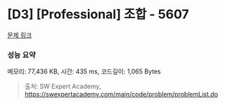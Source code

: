 # [D3] [Professional] 조합 - 5607 

[문제 링크](https://swexpertacademy.com/main/code/problem/problemDetail.do?contestProbId=AWXGKdbqczEDFAUo) 

### 성능 요약

메모리: 77,436 KB, 시간: 435 ms, 코드길이: 1,065 Bytes



> 출처: SW Expert Academy, https://swexpertacademy.com/main/code/problem/problemList.do